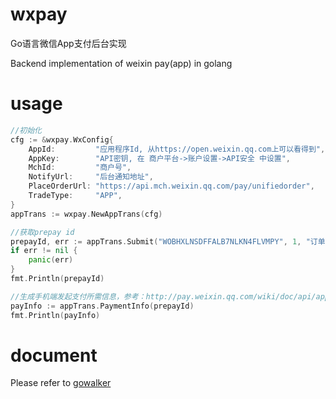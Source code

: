 # wxpay

Go语言微信App支付后台实现

Backend implementation of weixin pay(app) in golang 


# usage

```go
//初始化
cfg := &wxpay.WxConfig{
	AppId:         "应用程序Id, 从https://open.weixin.qq.com上可以看得到",
	AppKey:        "API密钥, 在 商户平台->账户设置->API安全 中设置",
	MchId:         "商户号",
	NotifyUrl:     "后台通知地址",
	PlaceOrderUrl: "https://api.mch.weixin.qq.com/pay/unifiedorder",
	TradeType:     "APP",
}
appTrans := wxpay.NewAppTrans(cfg)

//获取prepay id
prepayId, err := appTrans.Submit("WOBHXLNSDFFALB7NLKN4FLVMPY", 1, "订单描述", "114.25.139.11")
if err != nil {
	panic(err)
}
fmt.Println(prepayId)

//生成手机端发起支付所需信息，参考：http://pay.weixin.qq.com/wiki/doc/api/app.php?chapter=9_12&index=2
payInfo := appTrans.PaymentInfo(prepayId)
fmt.Println(payInfo)

```

# document

Please refer to [gowalker](https://gowalker.org/github.com/imzjy/wxpay)